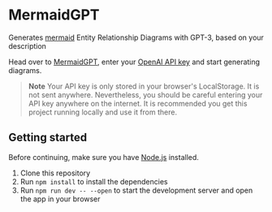 # MermaidGPT

Generates [mermaid](https://mermaid.js.org/) Entity Relationship Diagrams with GPT-3, based on your description

Head over to [MermaidGPT](https://luttje.github.io/mermaid-gpt/), enter your [OpenAI API key](https://platform.openai.com/account/api-keys) and start generating diagrams. 

> **Note** Your API key is only stored in your browser's LocalStorage. It is not sent anywhere. Nevertheless, you should be careful entering your API key anywhere on the internet. It is recommended you get this project running locally and use it from there.

## Getting started

Before continuing, make sure you have [Node.js](https://nodejs.org/en/) installed.

1. Clone this repository
2. Run `npm install` to install the dependencies
3. Run `npm run dev -- --open` to start the development server and open the app in your browser
